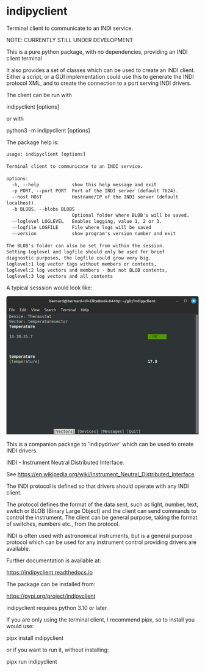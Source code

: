 # indipyclient
Terminal client to communicate to an INDI service.

NOTE: CURRENTLY STILL UNDER DEVELOPMENT

This is a pure python package, with no dependencies, providing an INDI client terminal

It also provides a set of classes which can be used to create an INDI client. Either a script, or a GUI implementation could use this to generate the INDI protocol XML, and to create the connection to a port serving INDI drivers.

The client can be run with

indipyclient [options]

or with

python3 -m indipyclient [options]

The package help is:

    usage: indipyclient [options]

    Terminal client to communicate to an INDI service.

    options:
      -h, --help            show this help message and exit
      -p PORT, --port PORT  Port of the INDI server (default 7624).
      --host HOST           Hostname/IP of the INDI server (default localhost).
      -b BLOBS, --blobs BLOBS
                            Optional folder where BLOB's will be saved.
      --loglevel LOGLEVEL   Enables logging, value 1, 2 or 3.
      --logfile LOGFILE     File where logs will be saved
      --version             show program's version number and exit

    The BLOB's folder can also be set from within the session.
    Setting loglevel and logfile should only be used for brief
    diagnostic purposes, the logfile could grow very big.
    loglevel:1 log vector tags without members or contents,
    loglevel:2 log vectors and members - but not BLOB contents,
    loglevel:3 log vectors and all contents

A typical sesssion would look like:

![Terminal screenshot](./image.png)


This is a companion package to 'indipydriver' which can be used to create INDI drivers.

INDI - Instrument Neutral Distributed Interface.

See https://en.wikipedia.org/wiki/Instrument_Neutral_Distributed_Interface

The INDI protocol is defined so that drivers should operate with any INDI client.

The protocol defines the format of the data sent, such as light, number, text, switch or BLOB (Binary Large Object) and the client can send commands to control the instrument.  The client can be general purpose, taking the format of switches, numbers etc., from the protocol.

INDI is often used with astronomical instruments, but is a general purpose protocol which can be used for any instrument control providing drivers are available.

Further documentation is available at:

https://indipyclient.readthedocs.io

The package can be installed from:

https://pypi.org/project/indipyclient

indipyclient requires python 3.10 or later.

If you are only using the terminal client, I recommend pipx, so to install you would use:

pipx install indipyclient

or if you want to run it, without installing:

pipx run indipyclient
